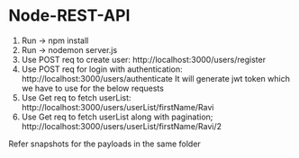 # Node-REST-API
1. Run -> npm install
2. Run -> nodemon server.js
3. Use POST req to create user: http://localhost:3000/users/register
4. Use POST req for login with authentication:  http://localhost:3000/users/authenticate
It will generate jwt token which we have to use for the below requests
5. Use Get req to fetch userList: http://localhost:3000/users/userList/firstName/Ravi
6. Use Get req to fetch userList along with pagination; http://localhost:3000/users/userList/firstName/Ravi/2

Refer snapshots for the payloads in the same folder
